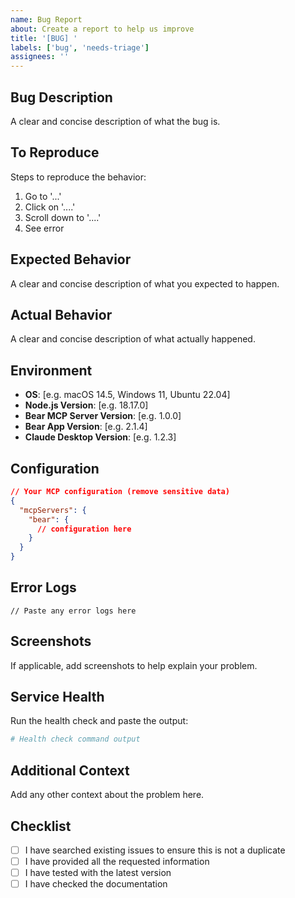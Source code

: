 ```yaml
---
name: Bug Report
about: Create a report to help us improve
title: '[BUG] '
labels: ['bug', 'needs-triage']
assignees: ''
---
```


## Bug Description
A clear and concise description of what the bug is.

## To Reproduce
Steps to reproduce the behavior:
1. Go to '...'
2. Click on '....'
3. Scroll down to '....'
4. See error

## Expected Behavior
A clear and concise description of what you expected to happen.

## Actual Behavior
A clear and concise description of what actually happened.

## Environment
- **OS**: [e.g. macOS 14.5, Windows 11, Ubuntu 22.04]
- **Node.js Version**: [e.g. 18.17.0]
- **Bear MCP Server Version**: [e.g. 1.0.0]
- **Bear App Version**: [e.g. 2.1.4]
- **Claude Desktop Version**: [e.g. 1.2.3]

## Configuration
```json
// Your MCP configuration (remove sensitive data)
{
  "mcpServers": {
    "bear": {
      // configuration here
    }
  }
}
```

## Error Logs
```
// Paste any error logs here
```

## Screenshots
If applicable, add screenshots to help explain your problem.

## Service Health
Run the health check and paste the output:
```bash
# Health check command output
```

## Additional Context
Add any other context about the problem here.

## Checklist
- [ ] I have searched existing issues to ensure this is not a duplicate
- [ ] I have provided all the requested information
- [ ] I have tested with the latest version
- [ ] I have checked the documentation 
